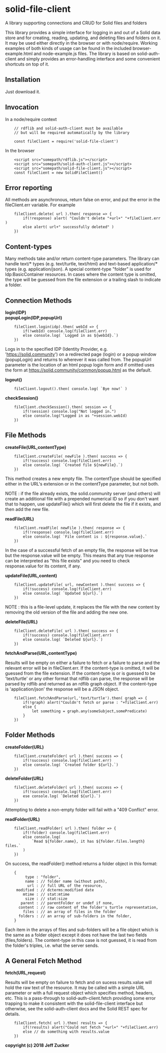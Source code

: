 # solid-file-client
A library supporting connections and CRUD for Solid files and folders

This library provides a simple interface for logging in and out of a 
Solid data store and for creating, reading, updating, and deleting
files and folders on it. It may be used either directly in the browser or 
with node/require.  Working examples of both kinds of usage can be found in
the included browser-example.html and node-example.js files.  The library
is based on solid-auth-client and simply provides an error-handling 
interface and some convenient shortcuts on top of it.

## Installation
Just download it.

## Invocation
In a node/require context

        // rdflib and solid-auth-client must be available
        // but will be required automatically by the library

        const fileClient = require('solid-file-client')

In the browser

        <script src="somepath/rdflib.js"></script>
        <script src="somepath/solid-auth-client.js"></script>
        <script src="somepath/solid-file-client.js"></script>
        const fileClient = new SolidFileClient()

## Error reporting

All methods are asynchronous, return false on error, and put the error
in the fileClient.err variable.  For example
   
        fileClient.delete( url ).then( response => {
            if(!response) alert( "Couldn't delete "+url+" "+fileClient.err )
            else alert( url+" successfully deleted" )
        })

## Content-types
Many methods take and/or return content-type parameters. The library can
handle text/* types (e.g. text/turtle, text/html) and text-based application/* types (e.g. application/json). A special content-type "folder" is 
used for ldp:BasicContainer resources.  In cases where the content type is
omitted, the type will be guessed from the file extension or a trailing 
slash to indicate a folder.

## Connection Methods

**login(**IDP**)**<br>
**popupLogin(**IDP,popupUrl**)**

        fileClient.login(idp).then( webId => {
            if(!webId) console.log(fileClient.err)
            else console.log( `Logged in as ${webId}.`)
        })

Logs in to the specified IDP (Identity Provider, e.g. 'https://solid.community') on a redirected page (login) or a popup window (popupLogin) and returns to wherever it was called from.  The popupUrl parameter is the location of an html popup login form and if omitted uses the form at https://solid.community/common/popup.html as the default.

**logout()**

        fileClient.logout().then( console.log( `Bye now!` )

**checkSession()**

        fileClient.checkSession().then( session => {
            if(!session) console.log("Not logged in.")
            else console.log("Logged in as "+session.webId)
        })

## File Methods

**createFile(**URL,contentType**)**

        fileClient.createFile( newFile ).then( success => {
            if(!success) console.log(fileClient.err)
            else console.log( `Created file ${newFile}.`)
        })

This method creates a new empty file.
The contentType should be specified either in the URL's extension or in
the contentType parameter, but not both. 

NOTE : if the file already exists, the solid.community server (and others) will create an additional file with a prepended numerical ID so if you don't want that to happen, use updateFile() which will first delete the file if it exists, and then add the new file.

**readFile(**URL**)**

        fileClient.readFile( newFile ).then( response => {
            if(!response) console.log(fileClient.err)
            else console.log( `File content is : ${response.value}.`
        })

In the case of a successful fetch of an empty file, the response
will be true but the response.value will be empty.  This means
that any true response can be interpreted as "this file exists"
and you need to check response.value for its content, if any.

**updateFile(**URL,content**)**

        fileClient.updateFile( url, newContent ).then( success => {
            if(!success) console.log(fileClient.err)
            else console.log( `Updated ${url}.`)
        })

NOTE : this is a file-level update, it replaces the file with the new content by removing the old version of the file and adding the new one.

**deleteFile(**URL**)**

        fileClient.deleteFile( url ).then( success => {
            if(!success) console.log(fileClient.err)
            else console.log( `Deleted ${url}.`)
        })

**fetchAndParse(**URL,contentType**)**

Results will be empty on either a failure to fetch or a failure to parse
and the relevant error will be in fileClient.err. If the content-type is
omitted, it will be guessed from the file extension. If the  content-type
is or is guessed to be 'text/turtle' or any other format that rdflib can 
parse, the response will be parsed by rdflib and returned as an rdflib
graph object.  If the content-type is 'application/json' the response will
be a JSON object.  

        fileClient.fetchAndParse(url,'text/turtle').then( graph => {
            if(!graph) alert("Couldn't fetch or parse : "+fileClient.err)
            else {
                let something = graph.any(someSubject,somePredicate)
            }
        })


## Folder Methods

**createFolder(**URL**)**<br>

        fileClient.createFolder( url ).then( success => {
            if(!success) console.log(fileClient.err)
            else console.log( `Created folder ${url}.`)
        })

**deleteFolder(**URL**)**

        fileClient.deleteFolder( url ).then( success => {
            if(!success) console.log(fileClient.err)
            ese console.log( `Deleted ${url}.`)
        })     

Attempting to delete a non-empty folder will fail with a "409 Conflict"
error.

**readFolder(**URL**)**

        fileClient.readFolder( url ).then( folder => {
            if(!folder) console.log(fileClient.err)
            else console.log( 
                `Read ${folder.name}, it has ${folder.files.length} files.`
            )
        })

On success, the readFolder() method returns a folder object in this format:

        {
             type : "folder",
             name : // folder name (without path),
              url : // full URL of the resource,
         modified : // dcterms:modified date
            mtime : // stat:mtime
             size : // stat:size
           parent : // parentFolder or undef if none,
          content : // raw content of the folder's turtle representation,
            files : // an array of files in the folder
          folders : // an array of sub-folders in the folder,
        }

Each item in the arrays of files and sub-folders will be a file object
which is the same as a folder object except it does not have the
last two fields (files,folders).  The content-type in this
case is not guessed, it is read from the folder's triples, i.e. what the 
server sends.

## A General Fetch Method

**fetch(**URL,request**)**

Results will be empty on failure to fetch and on sucess results.value will
hold the raw text of the resource.  It may be called with a simple URL 
parameter or with a full request object which specifies method, headers, etc.
This is a pass-through to solid-auth-client.fetch providing some error 
trapping to make it consistent with the solid-file-client interface but
otherwise, see the solid-auth-client docs and the Solid REST spec for
details.

        fileClient.fetch( url ).then( results => {
            if(!results) alert("Could not fetch "+url+" "+fileClient.err)
            else // do something with results.value
        })
  
**copyright (c) 2018 Jeff Zucker**
